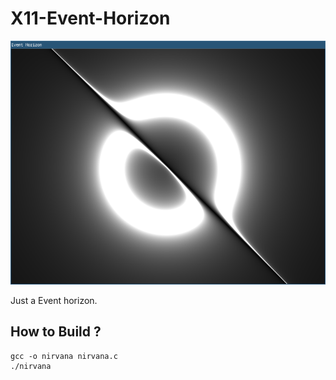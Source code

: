 # X11-Event-Horizon

![screenshot](./screenshot.png)

Just a Event horizon.

## How to Build ?
```console
gcc -o nirvana nirvana.c
./nirvana
```
